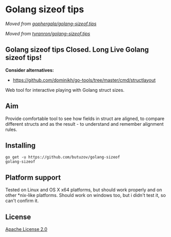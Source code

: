 # Golang sizeof tips

_Moved from [gophergala/golang-sizeof.tips](https://github.com/gophergala/golang-sizeof.tips)_

_Moved from [tyranron/golang-sizeof.tips](https://github.com/tyranron/golang-sizeof.tips)_

## Golang sizeof tips Closed. Long Live Golang sizeof tips!

**Consider alternatives:**
- https://github.com/dominikh/go-tools/tree/master/cmd/structlayout

Web tool for interactive playing with Golang struct sizes.


## Aim
Provide comfortable tool to see how fields in struct are aligned,
to compare different structs and as the result - to understand
and remember alignment rules.

## Installing

```bas
go get -u https://github.com/butuzov/golang-sizeof
golang-sizeof
```

## Platform support
Tested on Linux and OS X x64 platforms, but should work properly and on other
*nix-like platforms. Should work on windows too, but i didn't test it, so can't confirm it.

## License
[Apache License 2.0](LICENSE)
